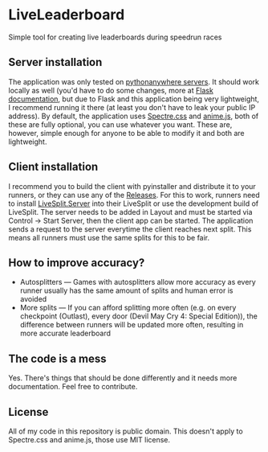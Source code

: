 # LiveLeaderboard
Simple tool for creating live leaderboards during speedrun races

## Server installation

The application was only tested on [pythonanywhere servers](https://www.pythonanywhere.com/user/Wafu/). It should work locally as well (you'd have to do some changes, more at [Flask documentation](https://flask.palletsprojects.com/en/1.1.x/), but due to Flask and this application being very lightweight, I recommend running it there (at least you don't have to leak your public IP address). By default, the application uses [Spectre.css](https://picturepan2.github.io/spectre/) and [anime.js](https://animejs.com), both of these are fully optional, you can use whatever you want. These are, however, simple enough for anyone to be able to modify it and both are lightweight.

## Client installation

I recommend you to build the client with pyinstaller and distribute it to your runners, or they can use any of the [Releases](https://github.com/KawaiiWafu/LiveLeaderboard/releases). For this to work, runners need to install [LiveSplit.Server](https://github.com/LiveSplit/LiveSplit.Server) into their LiveSplit or use the development build of LiveSplit. The server needs to be added in Layout and must be started via Control -> Start Server, then the client app can be started. The application sends a request to the server everytime the client reaches next split. This means all runners must use the same splits for this to be fair.

## How to improve accuracy?

* Autosplitters — Games with autosplitters allow more accuracy as every runner usually has the same amount of splits and human error is avoided
* More splits — If you can afford splitting more often (e.g. on every checkpoint (Outlast), every door (Devil May Cry 4: Special Edition)), the difference between runners will be updated more often, resulting in more accurate leaderboard

## The code is a mess

Yes. There's things that should be done differently and it needs more documentation. Feel free to contribute.

## License

All of my code in this repository is public domain. This doesn't apply to Spectre.css and anime.js, those use MIT license.
